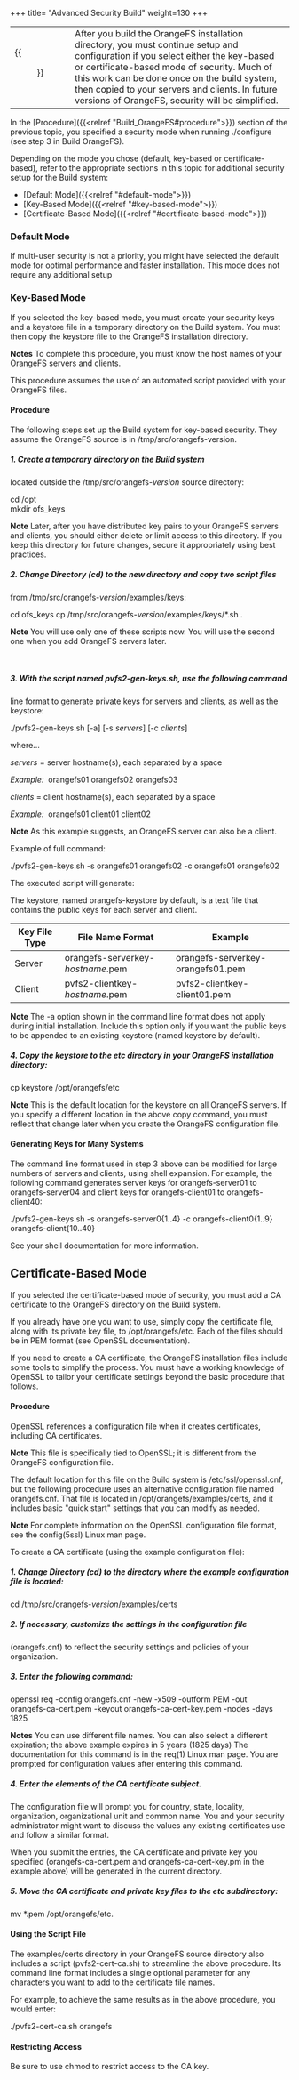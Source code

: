 +++
title= "Advanced Security Build"
weight=130
+++

|  |  |
|---|---|
| {{<figure src="../images/icon_security.png" alt="Security Icon" width="50">}} | After you build the OrangeFS installation directory, you must continue setup and configuration if you select either the key-based or certificate-based mode of security. Much of this work can be done once on the build system, then copied to your servers and clients. In future versions of OrangeFS, security will be simplified. |

In the [Procedure]({{<relref "Build_OrangeFS#procedure">}}) section of the previous topic, you specified a security mode when running ./configure (see step 3 in Build OrangeFS).

Depending on the mode you chose (default, key-based or certificate-based), refer to the appropriate sections in this topic for additional security setup for the Build system:  

-   [Default Mode]({{<relref "#default-mode">}})
-   [Key-Based Mode]({{<relref "#key-based-mode">}})
-   [Certificate-Based Mode]({{<relref "#certificate-based-mode">}})

### Default Mode

If multi-user security is not a priority, you might have selected the default mode for optimal performance and faster installation. This mode does not require any additional setup

### Key-Based Mode

If you selected the key-based mode, you must create your security keys and a keystore file in a temporary directory on the Build system. You must then copy the keystore file to the OrangeFS installation directory.  

**Notes** To complete this procedure, you must know the host names of your OrangeFS servers and clients.   

This procedure assumes the use of an automated script provided with your OrangeFS files.  

#### Procedure

The following steps set up the Build system for key-based security. They assume the OrangeFS source is in /tmp/src/orangefs-version.  

##### 1.  Create a temporary directory on the Build system  
located outside the /tmp/src/orangefs-*version* source directory:  

cd /opt  
mkdir ofs_keys  

**Note** Later, after you have distributed key pairs to your OrangeFS servers and clients, you should either delete or limit access to this directory. If you keep this directory for future changes, secure it appropriately using best practices.

##### 2.  Change Directory (cd) to the new directory and copy two script files
from /tmp/src/orangefs-*version*/examples/keys:

cd ofs_keys
cp /tmp/src/orangefs-*version*/examples/keys/\*.sh .

**Note** You will use only one of these scripts now. You will use the second one when you add OrangeFS servers later.

 

##### 3.  With the script named pvfs2-gen-keys.sh, use the following command  
line format to generate private keys for servers and clients, as well as the keystore:  

./pvfs2-gen-keys.sh [-a] [-s *servers*] [-c *clients*]  

where...  

*servers* = server hostname(s), each separated by a space  

*Example:*  orangefs01 orangefs02 orangefs03  

*clients* = client hostname(s), each separated by a space  

*Example:*  orangefs01 client01 client02  

**Note** As this example suggests, an OrangeFS server can also be a client.  

Example of full command:  

./pvfs2-gen-keys.sh -s orangefs01 orangefs02 -c orangefs01 orangefs02  

The executed script will generate:  

The keystore, named orangefs-keystore by default, is a text file that contains the public keys for each server and client.  


| Key File Type |  File Name Format | Example |
|---|---|---|
| Server | orangefs-serverkey-*hostname*.pem | orangefs-serverkey-orangefs01.pem |
| Client | pvfs2-clientkey-*hostname*.pem | pvfs2-clientkey-client01.pem |

**Note** The -a option shown in the command line format does not apply during initial installation. Include this option only if you want the public keys to be appended to an existing keystore (named keystore by default).  

##### 4.  Copy the keystore to the etc directory in your OrangeFS installation directory:

cp keystore /opt/orangefs/etc

**Note** This is the default location for the keystore on all OrangeFS servers. If you specify a different location in the above copy command, you must reflect that change later when you create the OrangeFS configuration file.  

#### Generating Keys for Many Systems

The command line format used in step 3 above can be modified for large numbers of servers and clients, using shell expansion. For example, the following command generates server keys for orangefs-server01 to orangefs-server04 and client keys for orangefs-client01 to orangefs-client40:  

./pvfs2-gen-keys.sh -s orangefs-server0{1..4} -c orangefs-client0{1..9} orangefs-client{10..40}  

See your shell documentation for more information.  

Certificate-Based Mode
----------------------

If you selected the certificate-based mode of security, you must add a CA certificate to the OrangeFS directory on the Build system.  

If you already have one you want to use, simply copy the certificate file, along with its private key file, to /opt/orangefs/etc. Each of the files should be in PEM format (see OpenSSL documentation).  

If you need to create a CA certificate, the OrangeFS installation files include some tools to simplify the process. You must have a working knowledge of OpenSSL to tailor your certificate settings beyond the basic procedure that follows.  

#### Procedure

OpenSSL references a configuration file when it creates certificates, including CA certificates.  

**Note** This file is specifically tied to OpenSSL; it is different from the OrangeFS configuration file.

The default location for this file on the Build system is /etc/ssl/openssl.cnf, but the following procedure uses an alternative
configuration file named orangefs.cnf. That file is located in /opt/orangefs/examples/certs, and it includes basic "quick start" settings that you can modify as needed.  

**Note** For complete information on the OpenSSL configuration file format, see the config(5ssl) Linux man page.  

To create a CA certificate (using the example configuration file):  

##### 1.  Change Directory (cd) to the directory where the example configuration file is located:

cd /tmp/src/orangefs-*version*/examples/certs  


##### 2.  If necessary, customize the settings in the configuration file
(orangefs.cnf) to reflect the security settings and policies of your organization.  

##### 3.  Enter the following command:  

openssl req -config orangefs.cnf -new -x509 -outform PEM -out  
orangefs-ca-cert.pem -keyout orangefs-ca-cert-key.pem -nodes -days 1825  

**Notes** You can use different file names. You can also select a different expiration; the above example expires in 5 years (1825 days) The documentation for this command is in the req(1) Linux man page. You are prompted for configuration values after entering this command.  

##### 4.  Enter the elements of the CA certificate subject.  

The configuration file will prompt you for country, state, locality, organization, organizational unit and common name. You and your security administrator might want to discuss the values any existing certificates use and follow a similar format.  

When you submit the entries, the CA certificate and private key you specified (orangefs-ca-cert.pem and orangefs-ca-cert-key.pm in the example above) will be generated in the current directory.  

##### 5.  Move the CA certificate and private key files to the etc subdirectory:  

mv \*.pem /opt/orangefs/etc. 

#### Using the Script File

The examples/certs directory in your OrangeFS source directory also includes a script (pvfs2-cert-ca.sh) to streamline the above procedure. Its command line format includes a single optional parameter for any characters you want to add to the certificate file names.  

For example, to achieve the same results as in the above procedure, you would enter:  

./pvfs2-cert-ca.sh orangefs  

#### Restricting Access

Be sure to use chmod to restrict access to the CA key.

 

 

 

 

 

 
